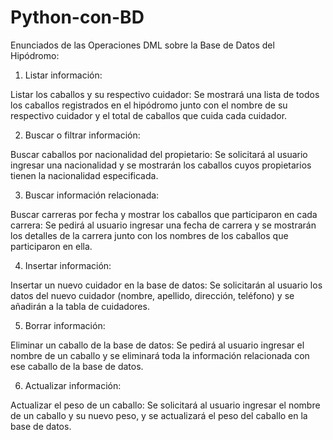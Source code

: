# Python-con-BD

Enunciados de las Operaciones DML sobre la Base de Datos del Hipódromo:

1. Listar información:

Listar los caballos y su respectivo cuidador:
Se mostrará una lista de todos los caballos registrados en el hipódromo junto con el nombre de su respectivo cuidador y el total de caballos que cuida cada cuidador.

2. Buscar o filtrar información:
   
Buscar caballos por nacionalidad del propietario:
Se solicitará al usuario ingresar una nacionalidad y se mostrarán los caballos cuyos propietarios tienen la nacionalidad especificada.

3. Buscar información relacionada:

Buscar carreras por fecha y mostrar los caballos que participaron en cada carrera:
Se pedirá al usuario ingresar una fecha de carrera y se mostrarán los detalles de la carrera junto con los nombres de los caballos que participaron en ella.

4. Insertar información:

Insertar un nuevo cuidador en la base de datos:
Se solicitarán al usuario los datos del nuevo cuidador (nombre, apellido, dirección, teléfono) y se añadirán a la tabla de cuidadores.

5. Borrar información:

Eliminar un caballo de la base de datos:
Se pedirá al usuario ingresar el nombre de un caballo y se eliminará toda la información relacionada con ese caballo de la base de datos.

6. Actualizar información:
   
Actualizar el peso de un caballo:
Se solicitará al usuario ingresar el nombre de un caballo y su nuevo peso, y se actualizará el peso del caballo en la base de datos.
